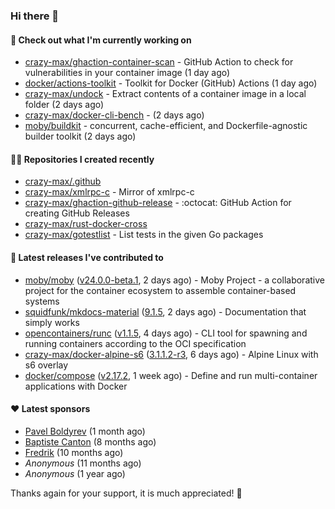 ### Hi there 👋

#### 👷 Check out what I'm currently working on

- [crazy-max/ghaction-container-scan](https://github.com/crazy-max/ghaction-container-scan) - GitHub Action to check for vulnerabilities in your container image (1 day ago)
- [docker/actions-toolkit](https://github.com/docker/actions-toolkit) - Toolkit for Docker (GitHub) Actions (1 day ago)
- [crazy-max/undock](https://github.com/crazy-max/undock) - Extract contents of a container image in a local folder (2 days ago)
- [crazy-max/docker-cli-bench](https://github.com/crazy-max/docker-cli-bench) -  (2 days ago)
- [moby/buildkit](https://github.com/moby/buildkit) - concurrent, cache-efficient, and Dockerfile-agnostic builder toolkit (2 days ago)

#### 👨‍💻 Repositories I created recently

- [crazy-max/.github](https://github.com/crazy-max/.github)
- [crazy-max/xmlrpc-c](https://github.com/crazy-max/xmlrpc-c) - Mirror of xmlrpc-c
- [crazy-max/ghaction-github-release](https://github.com/crazy-max/ghaction-github-release) - :octocat: GitHub Action for creating GitHub Releases
- [crazy-max/rust-docker-cross](https://github.com/crazy-max/rust-docker-cross)
- [crazy-max/gotestlist](https://github.com/crazy-max/gotestlist) - List tests in the given Go packages

#### 🚀 Latest releases I've contributed to

- [moby/moby](https://github.com/moby/moby) ([v24.0.0-beta.1](https://github.com/moby/moby/releases/tag/v24.0.0-beta.1), 2 days ago) - Moby Project - a collaborative project for the container ecosystem to assemble container-based systems
- [squidfunk/mkdocs-material](https://github.com/squidfunk/mkdocs-material) ([9.1.5](https://github.com/squidfunk/mkdocs-material/releases/tag/9.1.5), 2 days ago) - Documentation that simply works
- [opencontainers/runc](https://github.com/opencontainers/runc) ([v1.1.5](https://github.com/opencontainers/runc/releases/tag/v1.1.5), 4 days ago) - CLI tool for spawning and running containers according to the OCI specification
- [crazy-max/docker-alpine-s6](https://github.com/crazy-max/docker-alpine-s6) ([3.1.1.2-r3](https://github.com/crazy-max/docker-alpine-s6/releases/tag/3.1.1.2-r3), 6 days ago) - Alpine Linux with s6 overlay
- [docker/compose](https://github.com/docker/compose) ([v2.17.2](https://github.com/docker/compose/releases/tag/v2.17.2), 1 week ago) - Define and run multi-container applications with Docker

#### ❤️ Latest sponsors
- [Pavel Boldyrev](https://github.com/bpg) (1 month ago)
- [Baptiste Canton](https://github.com/batmac) (8 months ago)
- [Fredrik](https://github.com/fredrikscode) (10 months ago)
- _Anonymous_ (11 months ago)
- _Anonymous_ (1 year ago)

Thanks again for your support, it is much appreciated! 🙏
